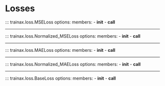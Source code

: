 # Losses

::: trainax.loss.MSELoss
    options:
        members:
            - __init__
            - __call__

---

::: trainax.loss.Normalized_MSELoss
    options:
        members:
            - __init__
            - __call__

---

::: trainax.loss.MAELoss
    options:
        members:
            - __init__
            - __call__

---

::: trainax.loss.Normalized_MAELoss
    options:
        members:
            - __init__
            - __call__

---

::: trainax.loss.BaseLoss
    options:
        members:
            - __init__
            - __call__